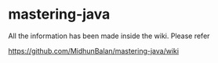 # mastering-java

All the information has been made inside the wiki. Please refer

https://github.com/MidhunBalan/mastering-java/wiki
